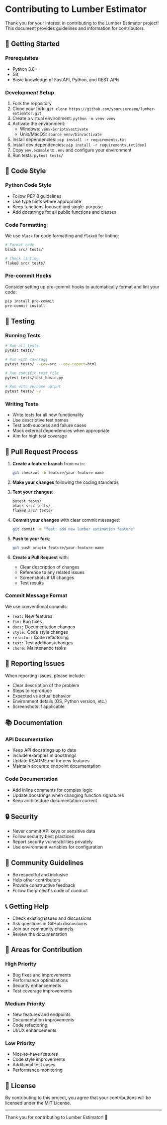 # Contributing to Lumber Estimator

Thank you for your interest in contributing to the Lumber Estimator project! This document provides guidelines and information for contributors.

## 🚀 Getting Started

### Prerequisites
- Python 3.8+
- Git
- Basic knowledge of FastAPI, Python, and REST APIs

### Development Setup
1. Fork the repository
2. Clone your fork: `git clone https://github.com/yourusername/lumber-estimator.git`
3. Create a virtual environment: `python -m venv venv`
4. Activate the environment:
   - Windows: `venv\Scripts\activate`
   - Unix/MacOS: `source venv/bin/activate`
5. Install dependencies: `pip install -r requirements.txt`
6. Install dev dependencies: `pip install -r requirements.txt[dev]`
7. Copy `env.example` to `.env` and configure your environment
8. Run tests: `pytest tests/`

## 📝 Code Style

### Python Code Style
- Follow PEP 8 guidelines
- Use type hints where appropriate
- Keep functions focused and single-purpose
- Add docstrings for all public functions and classes

### Code Formatting
We use `black` for code formatting and `flake8` for linting:
```bash
# Format code
black src/ tests/

# Check linting
flake8 src/ tests/
```

### Pre-commit Hooks
Consider setting up pre-commit hooks to automatically format and lint your code:
```bash
pip install pre-commit
pre-commit install
```

## 🧪 Testing

### Running Tests
```bash
# Run all tests
pytest tests/

# Run with coverage
pytest tests/ --cov=src --cov-report=html

# Run specific test file
pytest tests/test_basic.py

# Run with verbose output
pytest tests/ -v
```

### Writing Tests
- Write tests for all new functionality
- Use descriptive test names
- Test both success and failure cases
- Mock external dependencies when appropriate
- Aim for high test coverage

## 🔄 Pull Request Process

1. **Create a feature branch** from `main`:
   ```bash
   git checkout -b feature/your-feature-name
   ```

2. **Make your changes** following the coding standards

3. **Test your changes**:
   ```bash
   pytest tests/
   black src/ tests/
   flake8 src/ tests/
   ```

4. **Commit your changes** with clear commit messages:
   ```bash
   git commit -m "feat: add new lumber estimation feature"
   ```

5. **Push to your fork**:
   ```bash
   git push origin feature/your-feature-name
   ```

6. **Create a Pull Request** with:
   - Clear description of changes
   - Reference to any related issues
   - Screenshots if UI changes
   - Test results

### Commit Message Format
We use conventional commits:
- `feat:` New features
- `fix:` Bug fixes
- `docs:` Documentation changes
- `style:` Code style changes
- `refactor:` Code refactoring
- `test:` Test additions/changes
- `chore:` Maintenance tasks

## 🐛 Reporting Issues

When reporting issues, please include:
- Clear description of the problem
- Steps to reproduce
- Expected vs actual behavior
- Environment details (OS, Python version, etc.)
- Screenshots if applicable

## 📚 Documentation

### API Documentation
- Keep API docstrings up to date
- Include examples in docstrings
- Update README.md for new features
- Maintain accurate endpoint documentation

### Code Documentation
- Add inline comments for complex logic
- Update docstrings when changing function signatures
- Keep architecture documentation current

## 🔒 Security

- Never commit API keys or sensitive data
- Follow security best practices
- Report security vulnerabilities privately
- Use environment variables for configuration

## 🤝 Community Guidelines

- Be respectful and inclusive
- Help other contributors
- Provide constructive feedback
- Follow the project's code of conduct

## 📞 Getting Help

- Check existing issues and discussions
- Ask questions in GitHub discussions
- Join our community channels
- Review the documentation

## 🎯 Areas for Contribution

### High Priority
- Bug fixes and improvements
- Performance optimizations
- Security enhancements
- Test coverage improvements

### Medium Priority
- New features and endpoints
- Documentation improvements
- Code refactoring
- UI/UX enhancements

### Low Priority
- Nice-to-have features
- Code style improvements
- Additional test cases
- Performance monitoring

## 📄 License

By contributing to this project, you agree that your contributions will be licensed under the MIT License.

---

Thank you for contributing to Lumber Estimator! 🚀 